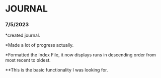 # JOURNAL

### 7/5/2023

\*created journal.

\*Made a lot of progress actually.

\*Formatted the Index File, it now displays runs in descending order from most recent to oldest.

\*\*This is the basic functionality I was looking for.
